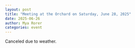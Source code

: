 ```yaml
---
layout: post
title: "Meeting at the Orchard on Saturday, June 28, 2025"
date: 2025-06-26
author: Mya Rorer
categories: event
---
```

Canceled due to weather.